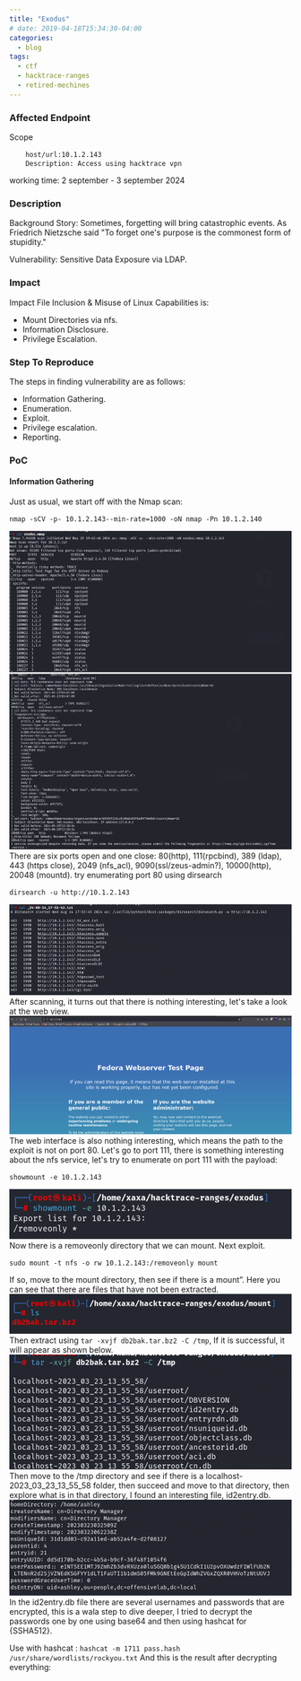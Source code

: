 ```yaml
---
title: "Exodus"
# date: 2019-04-18T15:34:30-04:00
categories:
  - blog
tags:
  - ctf
  - hacktrace-ranges
  - retired-mechines
---
```


### Affected Endpoint ###
Scope
```
    host/url:10.1.2.143
    Description: Access using hacktrace vpn
```
working time: 2 september - 3 september 2024

### Description ###
Background Story: Sometimes, forgetting will bring catastrophic events. As Friedrich Nietzsche said "To forget one's purpose is the commonest form of stupidity."

Vulnerability: Sensitive Data Exposure via LDAP.

### Impact ###
Impact File Inclusion & Misuse of Linux Capabilities is:
- Mount Directories via nfs.
- Information Disclosure.
- Privilege Escalation.


### Step To Reproduce ###
The steps in finding  vulnerability are as follows:
- Information Gathering.
- Enumeration.
- Exploit.
- Privilege escalation.
- Reporting.

### PoC ###
#### Information Gathering ####
Just as usual, we start off with the Nmap scan:
```
nmap -sCV -p- 10.1.2.143--min-rate=1000 -oN nmap -Pn 10.1.2.140
```
![alt text](/assets/images/hacktrace/exodus/image1.png)
![alt text](/assets/images/hacktrace/exodus/image2.png)
There are six ports open and one close: 80(http), 111(rpcbind), 389 (ldap), 443 (https close), 2049 (nfs_acl), 9090(ssl/zeus-admin?), 10000(http), 20048 (mountd). try enumerating port 80 using dirsearch
```
dirsearch -u http://10.1.2.143 
```
![alt text](/assets/images/hacktrace/exodus/image3.png)
After scanning, it turns out that there is nothing interesting, let's take a look at the web view. 
![alt text](/assets/images/hacktrace/exodus/image4.png)
The web interface is also nothing interesting, which means the path to the exploit is not on port 80. Let's go to port 111, there is something interesting about the nfs service, let's try to enumerate on port 111 with the payload:
```
showmount -e 10.1.2.143 
```
![alt text](/assets/images/hacktrace/exodus/image5.png)
Now there is a removeonly directory that we can mount. Next exploit.
```
sudo mount -t nfs -o rw 10.1.2.143:/removeonly mount
```
If so, move to the mount directory, then see if there is a mount”. Here you can see that there are files that have not been extracted. 
![alt text](/assets/images/hacktrace/exodus/image6.png)
Then extract using ``` tar -xvjf db2bak.tar.bz2 -C /tmp ```, If it is successful, it will appear as shown below.
![alt text](/assets/images/hacktrace/exodus/image7.png)
Then move to the /tmp directory and see if there is a localhost-2023_03_23_13_55_58 folder, then succeed and move to that directory, then explore what is in that directory, I found an interesting file, id2entry.db.
![alt text](/assets/images/hacktrace/exodus/image8.png)
In the id2entry.db file there are several usernames and passwords that are encrypted, this is a wala step to dive deeper, I tried to decrypt the passwords one by one using base64 and then using hashcat for {SSHA512}.

Use with hashcat : ``` hashcat -m 1711 pass.hash /usr/share/wordlists/rockyou.txt ```
And this is the result after decrypting everything:

